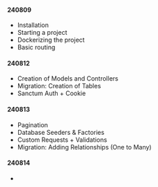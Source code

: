 
#### 240809
- Installation
- Starting a project
- Dockerizing the project
- Basic routing

#### 240812
- Creation of Models and Controllers
- Migration: Creation of Tables
- Sanctum Auth + Cookie

#### 240813
- Pagination
- Database Seeders & Factories
- Custom Requests + Validations
- Migration: Adding Relationships (One to Many)

#### 240814
- 


